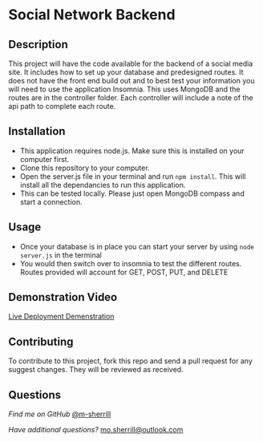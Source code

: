 # Social Network Backend

## Description

This project will have the code available for the backend of a social media site. It includes how to set up your database and predesigned routes. It does not have the front end build out and to best test your information you will need to use the application Insomnia. This uses MongoDB and the routes are in the controller folder. Each controller will include a note of the api path to complete each route.  

## Installation

- This application requires node.js. Make sure this is installed on your computer first.
- Clone this repository to your computer. 
- Open the server.js file in your terminal and run ```npm install```. This will install all the dependancies to run this application.
- This can be tested locally. Please just open MongoDB compass and start a connection. 

## Usage

- Once your database is in place you can start your server by using ```node server.js``` in the terminal
- You would then switch over to insomnia to test the different routes. Routes provided will account for GET, POST, PUT, and DELETE

## Demonstration Video

[Live Deployment Demenstration]()

## Contributing
  
To contribute to this project, fork this repo and send a pull request for any suggest changes. They will be reviewed as received.
      
## Questions

*Find me on GitHub* [@m-sherrill](https://github.com/m-sherrill)

*Have additional questions?* mo.sherrill@outlook.com
